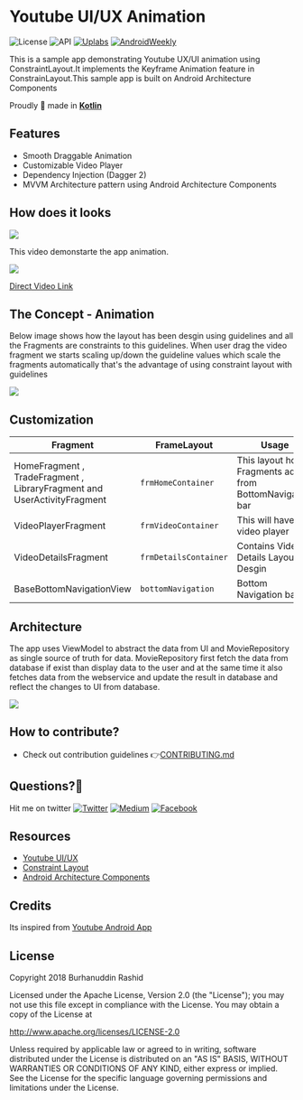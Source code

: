 # Youtube UI/UX Animation
![License](https://img.shields.io/badge/License-Apache%202.0-blue.svg)
![API](https://img.shields.io/badge/API-17%2B-brightgreen.svg)
[![Uplabs](https://img.shields.io/badge/Uplabs-YoutubeUX-orange.svg)](https://www.uplabs.com/posts/youtubeux)
[![AndroidWeekly](https://img.shields.io/badge/Android%20Weekly-%23305-blue.svg)](http://androidweekly.net/issues/issue-305) 

This is a sample app demonstrating Youtube UX/UI animation using ConstraintLayout.It implements the Keyframe Animation feature in ConstrainLayout.This sample app is built on Android Architecture Components

Proudly :muscle: made in [**Kotlin**](https://kotlinlang.org/)

## Features

  - Smooth Draggable Animation
  - Customizable Video Player
  - Dependency Injection (Dagger 2)
  - MVVM Architecture pattern using Android Architecture Components
  

## How does it looks

![](https://github.com/burhanrashid52/YoutubeUX/blob/master/gifs/youtube_ux_demo.gif)


This video demonstarte the app animation.

[![](https://img.youtube.com/vi/NSqsXxgbtPw/0.jpg)](https://www.youtube.com/watch?v=NSqsXxgbtPw)

[Direct Video Link](https://www.youtube.com/watch?v=NSqsXxgbtPw)
  


## The Concept - Animation

Below image shows how the layout has been desgin using guidelines and all the Fragments are constraints to this guidelines. When user drag the video fragment we starts scaling up/down the guideline values which scale the fragments automatically that's the advantage of using constraint layout with guidelines

![](https://github.com/burhanrashid52/YoutubeAnimation/blob/master/gifs/the_concept.jpg)




## Customization

| Fragment | FrameLayout  | Usage |
| ------------- | ------------- | ------------- |
| HomeFragment , TradeFragment , LibraryFragment and UserActivityFragment | `frmHomeContainer`  | This layout hold Fragments added from BottomNavigation bar
| VideoPlayerFragment | `frmVideoContainer`  | This will have the video player  |
| VideoDetailsFragment | `frmDetailsContainer`  | Contains Video Details Layout Desgin |
| BaseBottomNavigationView | `bottomNavigation`  | Bottom Navigation bar |



## Architecture
The app uses ViewModel to abstract the data from UI and MovieRepository as single source of truth for data. MovieRepository first fetch the data from database if exist than display data to the user and at the same time it also fetches data from the webservice and update the result in database and reflect the changes to UI from database.

![](https://github.com/burhanrashid52/YoutubeAnimation/blob/master/gifs/archtiture.png)


## How to contribute?
* Check out contribution guidelines 👉[CONTRIBUTING.md](https://github.com/burhanrashid52/YoutubeAnimation/blob/master/CONTRIBUTING.md)



## Questions?🤔
Hit me on twitter [![Twitter](https://img.shields.io/badge/Twitter-%40burhanrashid52-blue.svg)](https://twitter.com/burhanrashid52)
[![Medium](https://img.shields.io/badge/Medium-%40burhanrashid52-brightgreen.svg)](https://medium.com/@burhanrashid52)
[![Facebook](https://img.shields.io/badge/Facebook-Burhanuddin%20Rashid-blue.svg)](https://www.facebook.com/Bursid)


## Resources
  - [Youtube UI/UX](https://www.uplabs.com/youtube)
  - [Constraint Layout](https://constraintlayout.com)  
  - [Android Architecture Components](https://developer.android.com/topic/libraries/architecture/index.html)


## Credits
Its inspired from [Youtube Android App](https://play.google.com/store/apps/details?id=com.google.android.youtube&hl=en_IN)


## License
Copyright 2018 Burhanuddin Rashid

Licensed under the Apache License, Version 2.0 (the "License"); you may not use this file except in compliance with the License. You may obtain a copy of the License at

http://www.apache.org/licenses/LICENSE-2.0

Unless required by applicable law or agreed to in writing, software distributed under the License is distributed on an "AS IS" BASIS, WITHOUT WARRANTIES OR CONDITIONS OF ANY KIND, either express or implied. See the License for the specific language governing permissions and limitations under the License.
